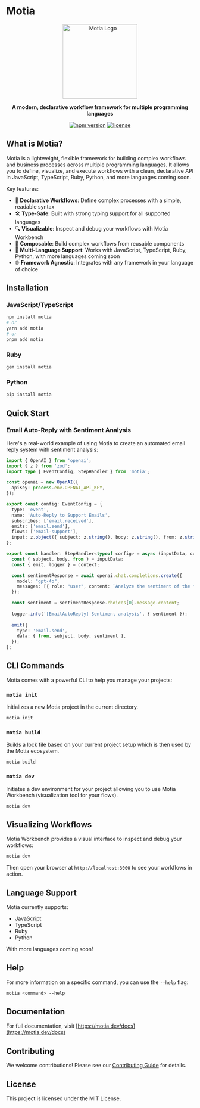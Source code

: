 # Motia

<p align="center">
  <img src="https://raw.githubusercontent.com/motiajs/motia/main/assets/logo.png" alt="Motia Logo" width="200" />
</p>

<p align="center">
  <strong>A modern, declarative workflow framework for multiple programming languages</strong>
</p>

<p align="center">
  <a href="https://www.npmjs.com/package/motia"><img src="https://img.shields.io/npm/v/motia.svg" alt="npm version"></a>
  <a href="https://github.com/motiajs/motia/blob/main/LICENSE"><img src="https://img.shields.io/badge/license-MIT-blue.svg" alt="license"></a>
</p>

## What is Motia?

Motia is a lightweight, flexible framework for building complex workflows and business processes across multiple programming languages. It allows you to define, visualize, and execute workflows with a clean, declarative API in JavaScript, TypeScript, Ruby, Python, and more languages coming soon.

Key features:
- 🔄 **Declarative Workflows**: Define complex processes with a simple, readable syntax
- 🛠️ **Type-Safe**: Built with strong typing support for all supported languages
- 🔍 **Visualizable**: Inspect and debug your workflows with Motia Workbench
- 🧩 **Composable**: Build complex workflows from reusable components
- 🚀 **Multi-Language Support**: Works with JavaScript, TypeScript, Ruby, Python, with more languages coming soon
- 🌐 **Framework Agnostic**: Integrates with any framework in your language of choice

## Installation

### JavaScript/TypeScript
```sh
npm install motia
# or
yarn add motia
# or
pnpm add motia
```

### Ruby
```sh
gem install motia
```

### Python
```sh
pip install motia
```

## Quick Start

### Email Auto-Reply with Sentiment Analysis

Here's a real-world example of using Motia to create an automated email reply system with sentiment analysis:

```typescript
import { OpenAI } from 'openai';
import { z } from 'zod';
import type { EventConfig, StepHandler } from 'motia';

const openai = new OpenAI({
  apiKey: process.env.OPENAI_API_KEY,
});

export const config: EventConfig = {
  type: 'event',
  name: 'Auto-Reply to Support Emails',
  subscribes: ['email.received'],
  emits: ['email.send'],
  flows: ['email-support'],
  input: z.object({ subject: z.string(), body: z.string(), from: z.string() }),
};

export const handler: StepHandler<typeof config> = async (inputData, context) => {
  const { subject, body, from } = inputData;
  const { emit, logger } = context;

  const sentimentResponse = await openai.chat.completions.create({
    model: "gpt-4o",
    messages: [{ role: "user", content: `Analyze the sentiment of the following email: ${body}` }]
  });

  const sentiment = sentimentResponse.choices[0].message.content;
  
  logger.info('[EmailAutoReply] Sentiment analysis', { sentiment });
  
  emit({
    type: 'email.send',
    data: { from, subject, body, sentiment },
  });
};
```

## CLI Commands

Motia comes with a powerful CLI to help you manage your projects:

### `motia init`

Initializes a new Motia project in the current directory.

```sh
motia init
```

### `motia build`

Builds a lock file based on your current project setup which is then used by the Motia ecosystem.

```sh
motia build
```

### `motia dev`

Initiates a dev environment for your project allowing you to use Motia Workbench (visualization tool for your flows).

```sh
motia dev
```

## Visualizing Workflows

Motia Workbench provides a visual interface to inspect and debug your workflows:

```sh
motia dev
```

Then open your browser at `http://localhost:3000` to see your workflows in action.

## Language Support

Motia currently supports:
- JavaScript
- TypeScript
- Ruby
- Python

With more languages coming soon!

## Help

For more information on a specific command, you can use the `--help` flag:

```sh
motia <command> --help
```

## Documentation

For full documentation, visit [https://motia.dev/docs](https://motia.dev/docs)

## Contributing

We welcome contributions! Please see our [Contributing Guide](https://github.com/motiajs/motia/blob/main/CONTRIBUTING.md) for details.

## License

This project is licensed under the MIT License.
